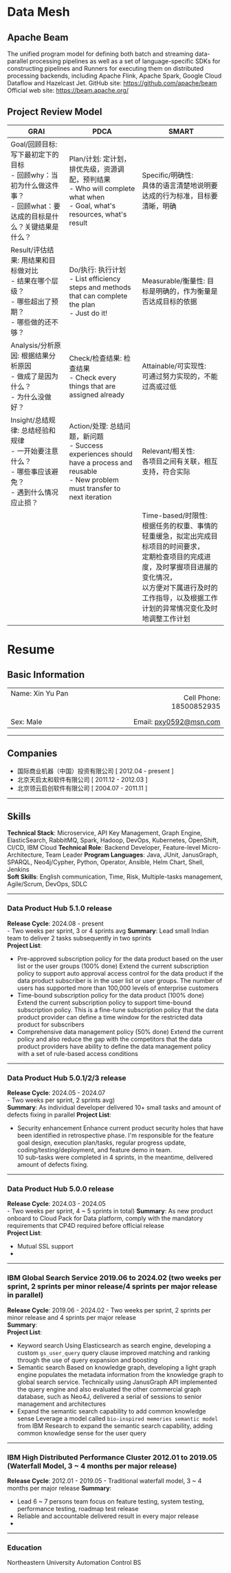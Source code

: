# Data Mesh
## Apache Beam
The unified program model for defining both batch and streaming data-parallel processing pipelines as well as a set of language-specific SDKs for constructing pipelines and Runners for executing them on distributed processing backends, including Apache Flink, Apache Spark, Google Cloud Dataflow and Hazelcast Jet.
GitHub site: https://github.com/apache/beam
Official web site: https://beam.apache.org/

## Project Review Model 
GRAI | PDCA | SMART
---|---|---
Goal/回顾目标: 写下最初定下的目标<br>- 回顾why：当初为什么做这件事？<br>- 回顾what：要达成的目标是什么？关键结果是什么？| Plan/计划: 定计划，排优先级，资源调配，预判结果<br>- Who will complete what when<br>- Goal, what's resources, what's result | Specific/明确性:<br> 具体的语言清楚地说明要达成的行为标准，目标要清晰，明确
Result/评估结果: 用结果和目标做对比<br>- 结果在哪个层级？<br>- 哪些超出了预期？<br>- 哪些做的还不够？| Do/执行: 执行计划<br>- List efficiency steps and methods that can complete the plan<br>- Just do it! | Measurable/衡量性: 目标是明确的，作为衡量是否达成目标的依据
Analysis/分析原因: 根据结果分析原因<br>- 做成了是因为什么？<br>- 为什么没做好？ | Check/检查结果: 检查结果<br>- Check every things that are assigned already | Attainable/可实现性:<br> 可通过努力实现的，不能过高或过低
Insight/总结规律: 总结经验和规律<br>- 一开始要注意什么？<br>- 哪些事应该避免？<br>- 遇到什么情况应止损？ | Action/处理: 总结问题，新问题<br>- Success experiences should have a process and reusable<br>- New problem must transfer to next iteration | Relevant/相关性:<br> 各项目之间有关联，相互支持，符合实际
||| Time-based/时限性:<br> 根据任务的权重、事情的轻重缓急，拟定出完成目标项目的时间要求，<br>定期检查项目的完成进度，及时掌握项目进展的变化情况，<br>以方便对下属进行及时的工作指导，以及根据工作计划的异常情况变化及时地调整工作计划

# Resume
## Basic Information
|||
| :---  | ---: |
Name:       Xin Yu Pan &nbsp; &nbsp; &nbsp; &nbsp; &nbsp; &nbsp; &nbsp; &nbsp; &nbsp; &nbsp; &nbsp; &nbsp; &nbsp; &nbsp; &nbsp; &nbsp; &nbsp; &nbsp; &nbsp; &nbsp; &nbsp; &nbsp; &nbsp; &nbsp; &nbsp; &nbsp; &nbsp; &nbsp; &nbsp; &nbsp; &nbsp; &nbsp; &nbsp; &nbsp; &nbsp; &nbsp; &nbsp; &nbsp; &nbsp; &nbsp; &nbsp; &nbsp; &nbsp; &nbsp; &nbsp; &nbsp;   | &nbsp; &nbsp; &nbsp; &nbsp; &nbsp; &nbsp; &nbsp; &nbsp; &nbsp; &nbsp; &nbsp; &nbsp; &nbsp; Cell Phone: 18500852935
Sex:        Male | Email: pxy0592@msn.com

---
## Companies
- 国际商业机器（中国）投资有限公司 [ 2012.04 - present ]
- 北京天启太和软件有限公司 [ 2011.12 - 2012.03 ]
- 北京领云启创软件有限公司 [ 2004.07 - 2011.11 ]

---
## Skills
**Technical Stack**: Microservice, API Key Management, Graph Engine, ElasticSearch, RabbitMQ, Spark, Hadoop, DevOps, Kubernetes, OpenShift,  CI/CD, IBM Cloud
**Technical Role**: Backend Developer, Feature-level Micro-Architecture, Team Leader
**Program Languages**: Java, JUnit, JanusGraph, SPARQL, Neo4j/Cypher, Python, Operator, Ansible, Helm Chart, Shell, Jenkins  
**Soft Skills**: English communication, Time, Risk, Multiple-tasks management, Agile/Scrum, DevOps, SDLC

---
### Data Product Hub 5.1.0 release 
**Release Cycle**: 2024.08 - present  
    - Two weeks per sprint, 3 or 4 sprints avg
**Summary**: Lead small Indian team to deliver 2 tasks subsequently in two sprints  
**Project List**:  
- Pre-approved subscription policy for the data product based on the user list or the user groups (100% done)
  Extend the current subscription policy to support auto approval access control for the data product if the data product subscriber is in the user list or user groups. The number of users has supported more than 100,000 levels of enterprise customers
- Time-bound subscription policy for the data product (100% done)
  Extend the current subscription policy to support time-bound subscription policy. This is a fine-tune subscription policy that the data product provider can define a time window for the restricted data product for subscribers
- Comprehensive data management policy (50% done)
  Extend the current policy and also reduce the gap with the competitors that the data product providers have ability to define the data management policy with a set of rule-based access conditions 

---
### Data Product Hub 5.0.1/2/3 release 
**Release Cycle**: 2024.05 - 2024.07  
    - Two weeks per sprint, 2 sprints avg)  
**Summary**: As individual developer delivered 10+ small tasks and amount of defects fixing in parallel
**Project List**:  
- Security enhancement
  Enhance current product security holes that have been identified in retrospective phase. I'm responsible for the feature goal design, execution plan/tasks, regular progress update, coding/testing/deployment, and feature demo in team.  
  10 sub-tasks were completed in 4 sprints, in the meantime, delivered amount of defects fixing.

---
### Data Product Hub 5.0.0 release  
**Release Cycle**: 2024.03 - 2024.05  
    - Two weeks per sprint, 4 ~ 5 sprints in total)
**Summary**: As new product onboard to Cloud Pack for Data platform, comply with the mandatory requirements that CP4D required before official release  
**Project List**:  
- Mutual SSL support
- 

---
### IBM Global Search Service 2019.06 to 2024.02    (two weeks per sprint, 2 sprints per minor release/4 sprints per major release in parallel)
**Release Cycle**: 2019.06 - 2024.02
    - Two weeks per sprint, 2 sprints per minor release and 4 sprints per major release  
**Summary**:  
**Project List**:
- Keyword search
  Using Elasticsearch as search engine, developing a custom `gs_user_query` query clause improved matching and ranking through the use of query expansion and boosting
- Semantic search
  Based on knowledge graph, developing a light graph engine populates the metadata information from the knowledge graph to global search service. Technically using JanusGraph API implemented the query engine and also evaluated the other commercial graph database, such as Neo4J, delivered a serial of sessions to senior management and architectures
- Expand the semantic search capability to add common knowledge sense
  Leverage a model called `bio-inspired memories semantic model` from IBM Research to expand the semantic search capability, adding common knowledge sense for the user query

---
### IBM High Distributed Performance Cluster 2012.01 to 2019.05     (Waterfall Model, 3 ~ 4 months per major release)
**Release Cycle**: 2012.01 - 2019.05
    - Traditional waterfall model, 3 ~ 4 months per major release
**Summary**: 
- Lead 6 ~ 7 persons team focus on feature testing, system testing, performance testing, roadmap test release  
- Reliable and accountable delivered result in every major release
- 


---
### Education
Northeastern University Automation Control BS  
